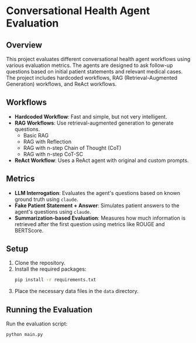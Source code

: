 # Conversational Health Agent Evaluation

## Overview
This project evaluates different conversational health agent workflows using various evaluation metrics. The agents are designed to ask follow-up questions based on initial patient statements and relevant medical cases. The project includes hardcoded workflows, RAG (Retrieval-Augmented Generation) workflows, and ReAct workflows.

## Workflows
- **Hardcoded Workflow**: Fast and simple, but not very intelligent.
- **RAG Workflows**: Use retrieval-augmented generation to generate questions.
  - Basic RAG
  - RAG with Reflection
  - RAG with n-step Chain of Thought (CoT)
  - RAG with n-step CoT-SC
- **ReAct Workflow**: Uses a ReAct agent with original and custom prompts.

## Metrics
- **LLM Interrogation**: Evaluates the agent's questions based on known ground truth using `claude`.
- **Fake Patient Statement + Answer**: Simulates patient answers to the agent's questions using `claude`.
- **Summarization-based Evaluation**: Measures how much information is retrieved after the first question using metrics like ROUGE and BERTScore.

## Setup
1. Clone the repository.
2. Install the required packages:
    ```sh
    pip install -r requirements.txt
    ```
3. Place the necessary data files in the `data` directory.

## Running the Evaluation
Run the evaluation script:
```sh
python main.py
